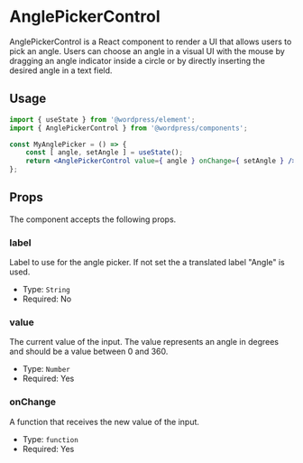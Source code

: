 # AnglePickerControl

AnglePickerControl is a React component to render a UI that allows users to pick an angle.
Users can choose an angle in a visual UI with the mouse by dragging an angle indicator inside a circle or by directly inserting the desired angle in a text field.

## Usage


```jsx
import { useState } from '@wordpress/element';
import { AnglePickerControl } from '@wordpress/components';

const MyAnglePicker = () => {
	const [ angle, setAngle ] = useState();
	return <AnglePickerControl value={ angle } onChange={ setAngle } />;
};
```

## Props

The component accepts the following props.

### label

Label to use for the angle picker. If not set the a translated label "Angle" is used.

- Type: `String`
- Required: No

### value
The current value of the input. The value represents an angle in degrees and should be a value between 0 and 360.

- Type: `Number`
- Required: Yes

### onChange
A function that receives the new value of the input.

- Type: `function`
- Required: Yes
